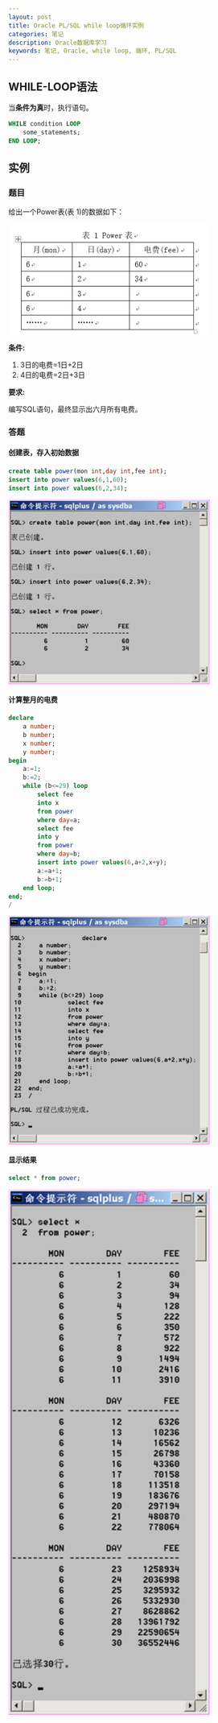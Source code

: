 ```yaml
---
layout: post
title: Oracle PL/SQL while loop循环实例
categories: 笔记
description: Oracle数据库学习
keywords: 笔记, Oracle, while loop, 循环, PL/SQL
---
```


## WHILE-LOOP语法

当**条件为真**时，执行语句。

```sql
WHILE condition LOOP
	some_statements;
END LOOP;
```

## 实例

### 题目

给出一个Power表(表 1)的数据如下：

<p><img src="/images/2017-11-29-Oracle-PL-SQL-while-loop/table1.png" alt="table1" align="center" width="400"></p>

**条件:**

1. 3日的电费=1日+2日
2. 4日的电费=2日+3日

**要求:**

编写SQL语句，最终显示出六月所有电费。

### 答题

#### 创建表，存入初始数据

```sql
create table power(mon int,day int,fee int);
insert into power values(6,1,60);
insert into power values(6,2,34);
```

<p><img src="/images/2017-11-29-Oracle-PL-SQL-while-loop/createtable.png" alt="create table" align="center" width="400"></p>

#### 计算整月的电费

```sql
declare
	a number;
	b number;
	x number;
	y number;
begin
	a:=1;
	b:=2;
	while (b<=29) loop
		select fee
		into x
		from power
		where day=a;
		select fee
		into y
		from power
		where day=b;
		insert into power values(6,a+2,x+y);
		a:=a+1;
		b:=b+1;
	end loop;
end;
/
```

<p><img src="/images/2017-11-29-Oracle-PL-SQL-while-loop/calculate.png" alt="calculate" align="center" width="400"></p>

#### 显示结果

```sql
select * from power;
```

<p><img src="/images/2017-11-29-Oracle-PL-SQL-while-loop/result.png" alt="result" align="center" width="400"></p>